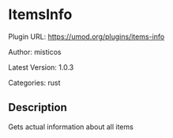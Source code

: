 # ItemsInfo

Plugin URL: https://umod.org/plugins/items-info

Author: misticos

Latest Version: 1.0.3

Categories: rust

## Description

Gets actual information about all items
